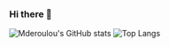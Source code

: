 ### Hi there 👋

![Mderoulou's GitHub stats](https://github-readme-stats.vercel.app/api?username=liardnos&show_icons=true&theme=tokyonight&count_private=true&hide=prs&custom_title=GitHub%20Stats)
![Top Langs](https://github-readme-stats.vercel.app/api/top-langs/?username=liardnos&layout=compact&theme=tokyonight&custom_title=Most%20Used%20Languages)
<!--

Here are some ideas to get you started:

- 🔭 I’m currently working on ...
- 🌱 I’m currently learning ...
- 👯 I’m looking to collaborate on ...
- 🤔 I’m looking for help with ...
- 💬 Ask me about ...
- 📫 How to reach me: ...
- 😄 Pronouns: ...
- ⚡ Fun fact: ...
-->
